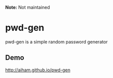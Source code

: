 **Note:** Not maintained

# pwd-gen

pwd-gen is a simple random password generator

## Demo

http://aiham.github.io/pwd-gen
